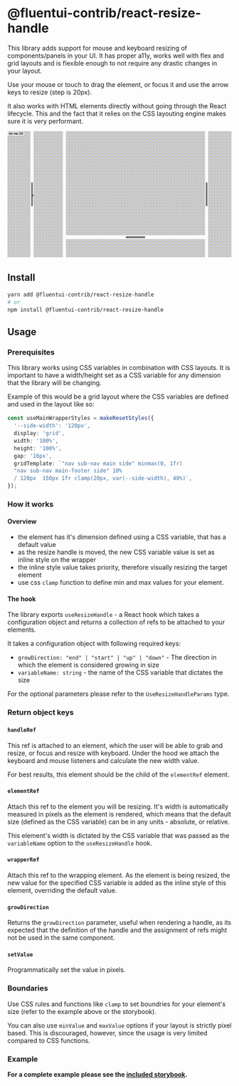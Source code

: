 # @fluentui-contrib/react-resize-handle

This library adds support for mouse and keyboard resizing of components/panels in your UI. It has proper a11y, works well with flex and grid layouts and is flexible enough to not require any drastic changes in your layout.

Use your mouse or touch to drag the element, or focus it and use the arrow keys to resize (step is 20px).

It also works with HTML elements directly without going through the React lifecycle. This and the fact that it relies on the CSS layouting engine makes sure it is very performant.

![Demo](public/demo.gif 'Demo')

## Install

```sh
yarn add @fluentui-contrib/react-resize-handle
# or
npm install @fluentui-contrib/react-resize-handle
```

## Usage

### Prerequisites

This library works using CSS variables in combination with CSS layouts. It is important to have a width/height set as a CSS variable for any dimension that the library will be changing.

Example of this would be a grid layout where the CSS variables are defined and used in the layout like so:

```ts
const useMainWrapperStyles = makeResetStyles({
  '--side-width': '120px',
  display: 'grid',
  width: '100%',
  height: '100%',
  gap: '16px',
  gridTemplate: `"nav sub-nav main side" minmax(0, 1fr)
  "nav sub-nav main-footer side" 10%
  / 120px  150px 1fr clamp(20px, var(--side-width), 40%)`,
});
```

### How it works

#### Overview

- the element has it's dimension defined using a CSS variable, that has a default value
- as the resize handle is moved, the new CSS variable value is set as inline style on the wrapper
- the inline style value takes priority, therefore visually resizing the target element
- use css `clamp` function to define min and max values for your element.

#### The hook

The library exports `useResizeHandle` - a React hook which takes a configuration object and returns a collection of refs to be attached to your elements.

It takes a configuration object with following required keys:

- `growDirection: "end" | "start" | "up" | "down"` - The direction in which the element is considered growing in size
- `variableName: string` - the name of the CSS variable that dictates the size

For the optional parameters please refer to the `UseResizeHandleParams` type.

### Return object keys

#### `handleRef`

This ref is attached to an element, which the user will be able to grab and resize, or focus and resize with keyboard. Under the hood we attach the keyboard and mouse listeners and calculate the new width value.

For best results, this element should be the child of the `elementRef` element.

#### `elementRef`

Attach this ref to the element you will be resizing. It's width is automatically measured in pixels as the element is rendered, which means that the default size (defined as the CSS variable) can be in any units - absolute, or relative.

This element's width is dictated by the CSS variable that was passed as the `variableName` option to the `useResizeHandle` hook.

#### `wrapperRef`

Attach this ref to the wrapping element. As the element is being resized, the new value for the specified CSS variable is added as the inline style of this element, overriding the default value.

#### `growDirection`

Returns the `growDirection` parameter, useful when rendering a handle, as its expected that the definition of the handle and the assignment of refs might not be used in the same component.

#### `setValue`

Programmatically set the value in pixels.

### Boundaries

Use CSS rules and functions like `clamp` to set boundries for your element's size (refer to the example above or the storybook).

You can also use `minValue` and `maxValue` options if your layout is strictly pixel based. This is discouraged, however, since the usage is very limited compared to CSS functions.

### Example

**For a complete example please see the [included storybook](https://microsoft.github.io/fluentui-contrib/react-resize-handle).**

